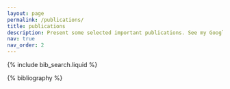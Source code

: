 ```yaml
---
layout: page
permalink: /publications/
title: publications
description: Present some selected important publications. See my Google Scholar for more details.
nav: true
nav_order: 2
---
```


<!-- _pages/publications.md -->

<!-- Bibsearch Feature -->

{% include bib_search.liquid %}

<div class="publications">

{% bibliography %}

</div>
